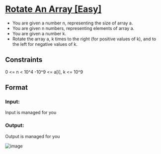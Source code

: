 # [ Rotate An Array [Easy]](https://nados.io/question/rotate-an-array)

- You are given a number n, representing the size of array a.
- You are given n numbers, representing elements of array a.
- You are given a number k.
- Rotate the array a, k times to the right (for positive values of k), and to the left for negative values of k.

##  Constraints
0 <= n < 10^4
-10^9 <= a[i], k <= 10^9

##  Format

### Input:
Input is managed for you

### Output:
Output is managed for you

![image](https://user-images.githubusercontent.com/97858274/192087533-74346b71-d72e-4734-b2da-6d0bb68322c9.png)
